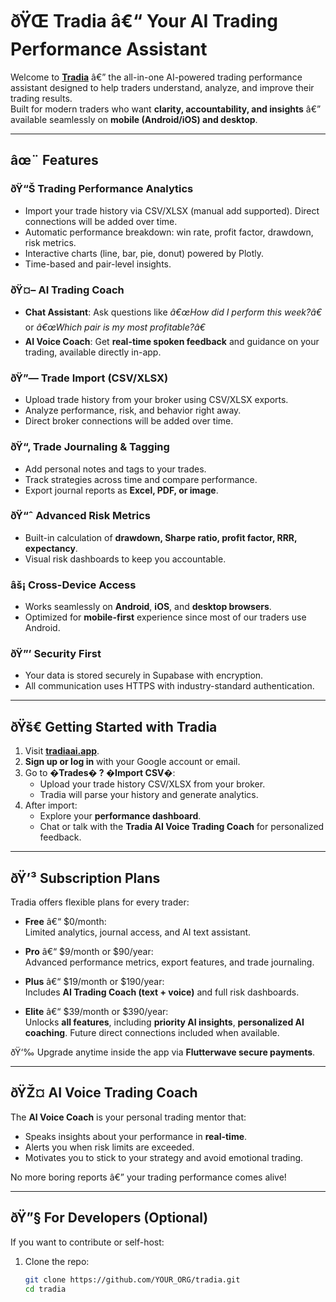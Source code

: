 # ðŸŒ Tradia â€“ Your AI Trading Performance Assistant

Welcome to **[Tradia](https://tradiaai.app)** â€” the all-in-one AI-powered trading performance assistant designed to help traders understand, analyze, and improve their trading results.  
Built for modern traders who want **clarity, accountability, and insights** â€” available seamlessly on **mobile (Android/iOS) and desktop**.

---

## âœ¨ Features

### ðŸ“Š **Trading Performance Analytics**
- Import your trade history via CSV/XLSX (manual add supported). Direct connections will be added over time.
- Automatic performance breakdown: win rate, profit factor, drawdown, risk metrics.
- Interactive charts (line, bar, pie, donut) powered by Plotly.
- Time-based and pair-level insights.

### ðŸ¤– **AI Trading Coach**
- **Chat Assistant**: Ask questions like *â€œHow did I perform this week?â€* or *â€œWhich pair is my most profitable?â€*
- **AI Voice Coach**: Get **real-time spoken feedback** and guidance on your trading, available directly in-app.

### ðŸ”— **Trade Import (CSV/XLSX)**
 - Upload trade history from your broker using CSV/XLSX exports.
 - Analyze performance, risk, and behavior right away.
 - Direct broker connections will be added over time.

### ðŸ“‚ **Trade Journaling & Tagging**
- Add personal notes and tags to your trades.
- Track strategies across time and compare performance.
- Export journal reports as **Excel, PDF, or image**.

### ðŸ“ˆ **Advanced Risk Metrics**
- Built-in calculation of **drawdown, Sharpe ratio, profit factor, RRR, expectancy**.
- Visual risk dashboards to keep you accountable.

### âš¡ **Cross-Device Access**
- Works seamlessly on **Android**, **iOS**, and **desktop browsers**.
- Optimized for **mobile-first** experience since most of our traders use Android.

### ðŸ”’ **Security First**
- Your data is stored securely in Supabase with encryption.
- All communication uses HTTPS with industry-standard authentication.

---

## ðŸš€ Getting Started with Tradia

1. Visit **[tradiaai.app](https://tradiaai.app)**.  
2. **Sign up or log in** with your Google account or email.  
3. Go to **�Trades� ? �Import CSV�**:
   - Upload your trade history CSV/XLSX from your broker.
   - Tradia will parse your history and generate analytics.  
4. After import:
   - Explore your **performance dashboard**.  
   - Chat or talk with the **Tradia AI Voice Trading Coach** for personalized feedback.  

---

## ðŸ’³ Subscription Plans

Tradia offers flexible plans for every trader:

- **Free** â€“ $0/month:  
  Limited analytics, journal access, and AI text assistant.  

- **Pro** â€“ $9/month or $90/year:  
  Advanced performance metrics, export features, and trade journaling.  

- **Plus** â€“ $19/month or $190/year:  
  Includes **AI Trading Coach (text + voice)** and full risk dashboards.  

- **Elite** â€“ $39/month or $390/year:  
  Unlocks **all features**, including **priority AI insights**, **personalized AI coaching**. Future direct connections included when available.  

ðŸ‘‰ Upgrade anytime inside the app via **Flutterwave secure payments**.

---

## ðŸŽ¤ AI Voice Trading Coach

The **AI Voice Coach** is your personal trading mentor that:
- Speaks insights about your performance in **real-time**.  
- Alerts you when risk limits are exceeded.  
- Motivates you to stick to your strategy and avoid emotional trading.  

No more boring reports â€” your trading performance comes alive!

---

## ðŸ”§ For Developers (Optional)

If you want to contribute or self-host:

1. Clone the repo:
   ```bash
   git clone https://github.com/YOUR_ORG/tradia.git
   cd tradia

